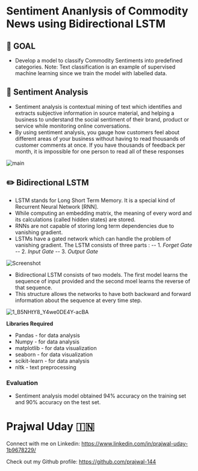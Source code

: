 # Sentiment Ananlysis of Commodity News using Bidirectional LSTM

## :dart: GOAL

* Develop a model to classify Commodity Sentiments into predefined categories. 
Note: Text classification is an example of supervised machine learning since we train the model with labelled data.

## :brain: Sentiment Analysis

* Sentiment analysis is contextual mining of text which identifies and extracts subjective information in source material, and helping a business to understand the social sentiment of their brand, product or service while monitoring online conversations.
* By using sentiment analysis, you gauge how customers feel about different areas of your business without having to read thousands of customer comments at once. If you have thousands of feedback per month, it is impossible for one person to read all of these responses

![main](https://user-images.githubusercontent.com/86421205/196357653-9d4b533b-6322-430e-bb9b-3657e834e49a.png)


## :pencil2: Bidirectional LSTM
* LSTM stands for Long Short Term Memory. It is a special kind of Recurrent Neural Network [RNN].
* While computing an embedding matrix, the meaning of every word and its calculations (called hidden states) are stored.
* RNNs are not capable of storing long term dependencies due to vanishing gradient.
* LSTMs have a gated network which can handle the problem of vanishing gradient. The LSTM consists of three parts : 
-- 1. *Forget Gate*
-- 2. *Input Gate*
-- 3. *Output Gate*

![Screenshot](https://user-images.githubusercontent.com/86421205/196361910-0b9dad40-93be-4b48-822d-a3964c869eff.jpg)

* Bidirectional LSTM consists of two models. The first model learns the sequence of input provided and the second moel learns the reverse of that sequence.
* This structure allows the networks to have both backward and forward information about the sequence at every time step.

![1_B5NHtY8_Y4we0DE4Y-acBA](https://user-images.githubusercontent.com/86421205/196361977-9f476005-6c92-4960-9c73-d02ba5adfaad.png)

**Libraries Required**

* Pandas - for data analysis
* Numpy - for data analysis
* matplotlib - for data visualization
* seaborn - for data visualization
* scikit-learn - for data analysis
* nltk - text preprocessing

### Evaluation
* Sentiment analysis model obtained 94% accuracy on the training set and 90% accuracy on the test set.

# Prajwal Uday :india:

Connect with me on Linkedin: https://www.linkedin.com/in/prajwal-uday-1b9678229/

Check out my Github profile: https://github.com/prajwal-144
